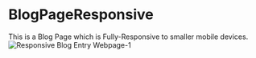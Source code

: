 # BlogPageResponsive

This is a Blog Page which is Fully-Responsive to smaller mobile devices.
![Responsive Blog Entry Webpage-1](https://user-images.githubusercontent.com/76446944/212488242-f7a87da4-40b2-4a83-a513-cb5dfbac90de.png)
